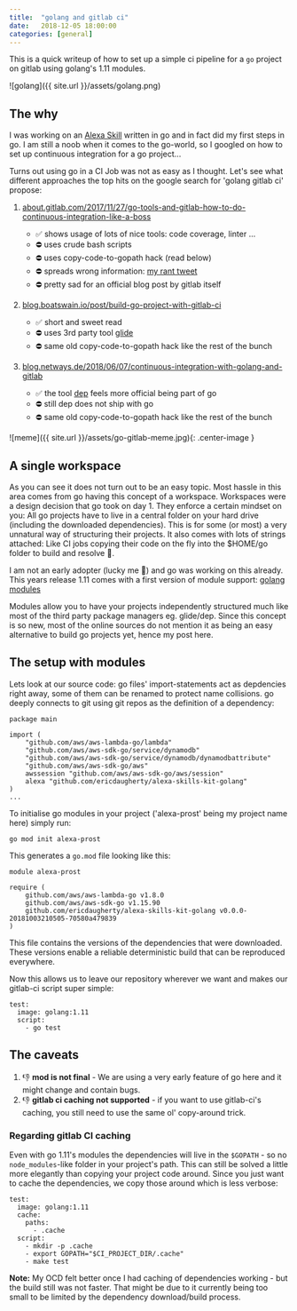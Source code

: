 ```yaml
---
title:  "golang and gitlab ci"
date:   2018-12-05 18:00:00
categories: [general]
---
```


This is a quick writeup of how to set up a simple ci pipeline for a `go` project on gitlab using golang's 1.11 modules.

![golang]({{ site.url }}/assets/golang.png)


## The why

I was working on an [Alexa Skill](https://www.amazon.com/dp/B07L4W8D7C) written in go and in fact did my first steps in go. I am still a noob when it comes to the go-world, so I googled on how to set up continuous integration for a go project...

Turns out using go in a CI Job was not as easy as I thought. Let's see what different approaches the top hits on the google search for 'golang gitlab ci' propose:

1. [about.gitlab.com/2017/11/27/go-tools-and-gitlab-how-to-do-continuous-integration-like-a-boss](https://about.gitlab.com/2017/11/27/go-tools-and-gitlab-how-to-do-continuous-integration-like-a-boss/)
	* ✅ shows usage of lots of nice tools: code coverage, linter ...
	* ⛔️ uses crude bash scripts
	* ⛔️ uses copy-code-to-gopath hack (read below)
	* ⛔️ spreads wrong information: [my rant tweet](https://twitter.com/Extrawurst/status/1070363661687029760)
	* ⛔️ pretty sad for an official blog post by gitlab itself

2. [blog.boatswain.io/post/build-go-project-with-gitlab-ci](https://blog.boatswain.io/post/build-go-project-with-gitlab-ci/)
	* ✅ short and sweet read
	* ⛔️ uses 3rd party tool [glide](https://glide.sh/)
	* ⛔️ same old copy-code-to-gopath hack like the rest of the bunch

3. [blog.netways.de/2018/06/07/continuous-integration-with-golang-and-gitlab](https://blog.netways.de/2018/06/07/continuous-integration-with-golang-and-gitlab/)
	* ✅ the tool [dep](https://github.com/golang/dep) feels more official being part of go
	* ⛔️ still dep does not ship with go
	* ⛔️ same old copy-code-to-gopath hack like the rest of the bunch

![meme]({{ site.url }}/assets/go-gitlab-meme.jpg){: .center-image }

## A single workspace

As you can see it does not turn out to be an easy topic.
Most hassle in this area comes from go having this concept of a workspace. Workspaces were a design decision that go took on day 1. They enforce a certain mindset on you: All go projects have to live in a central folder on your hard drive (including the downloaded dependencies). This is for some (or most) a very unnatural way of structuring their projects. It also comes with lots of strings attached: Like CI jobs copying their code on the fly into the $HOME/go folder to build and resolve 🤢.

I am not an early adopter (lucky me 🥳) and go was working on this already. This years release 1.11 comes with a first version of module support: [golang modules](https://github.com/golang/go/wiki/Modules)

Modules allow you to have your projects independently structured much like most of the third party package managers eg. glide/dep. Since this concept is so new, most of the online sources do not mention it as being an easy alternative to build go projects yet, hence my post here.

## The setup with modules

Lets look at our source code: go files' import-statements act as depdencies right away, some of them can be renamed to protect name collisions. go deeply connects to git using git repos as the definition of a dependency:
```
package main

import (
	"github.com/aws/aws-lambda-go/lambda"
	"github.com/aws/aws-sdk-go/service/dynamodb"
	"github.com/aws/aws-sdk-go/service/dynamodb/dynamodbattribute"
	"github.com/aws/aws-sdk-go/aws"
	awssession "github.com/aws/aws-sdk-go/aws/session"
	alexa "github.com/ericdaugherty/alexa-skills-kit-golang"
)
...
```

To initialise go modules in your project ('alexa-prost' being my project name here) simply run:
```
go mod init alexa-prost
```

This generates a `go.mod` file looking like this:
```
module alexa-prost

require (
	github.com/aws/aws-lambda-go v1.8.0
	github.com/aws/aws-sdk-go v1.15.90
	github.com/ericdaugherty/alexa-skills-kit-golang v0.0.0-20181003210505-70580a479839
)
```

This file contains the versions of the dependencies that were downloaded. These versions enable a reliable deterministic build that can be reproduced everywhere.

Now this allows us to leave our repository wherever we want and makes our gitlab-ci script super simple:
```
test:
  image: golang:1.11
  script:
    - go test
```

## The caveats

1. 👎 **mod is not final** - We are using a very early feature of go here and it might change and contain bugs.
2. 👎 **gitlab ci caching not supported** - if you want to use gitlab-ci's caching, you still need to use the same ol' copy-around trick.

### Regarding gitlab CI caching

Even with go 1.11's modules the dependencies will live in the `$GOPATH` - so no `node_modules`-like folder in your project's path.
This can still be solved a little more elegantly than copying your project code around. Since you just want to cache the dependencies, we copy those around which is less verbose:
```
test:
  image: golang:1.11
  cache:
    paths:
      - .cache
  script:
    - mkdir -p .cache
    - export GOPATH="$CI_PROJECT_DIR/.cache"
    - make test
```

**Note:** My OCD felt better once I had caching of dependencies working - but the build still was not faster. That might be due to it currently being too small to be limited by the dependency download/build process.